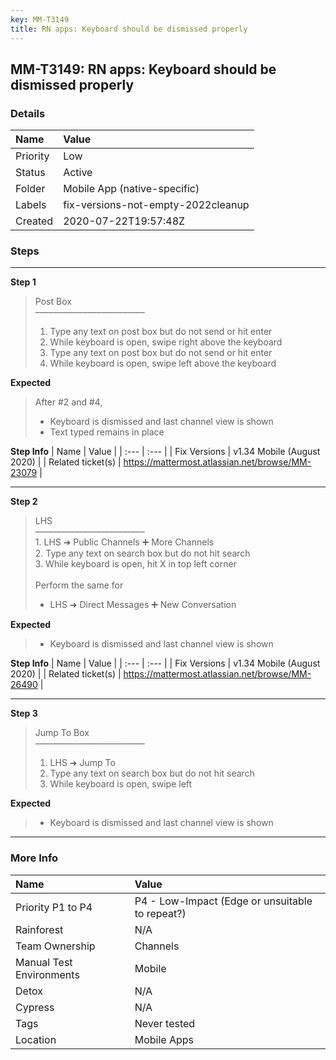 ```yaml
---
key: MM-T3149
title: RN apps: Keyboard should be dismissed properly
---
```


## MM-T3149: RN apps: Keyboard should be dismissed properly

### Details

| Name     | Value                              |
| :------- | :--------------------------------- |
| Priority | Low                                |
| Status   | Active                             |
| Folder   | Mobile App (native-specific)       |
| Labels   | fix-versions-not-empty-2022cleanup |
| Created  | 2020-07-22T19:57:48Z               |

### Steps

<hr/>

**Step 1**

> <article>Post Box<br>–––––––––––––––––––––––––<ol><li>Type any text on post box but do not send or hit enter</li><li> While keyboard is open, swipe right above the keyboard</li><li> Type any text on post box but do not send or hit enter</li><li>While keyboard is open, swipe left above the keyboard</li></ol></article>

**Expected**

> <article>After #2 and #4,<ul><li>Keyboard is dismissed and last channel view is shown</li><li>Text typed remains in place</li></ul></article>

**Step Info**
| Name | Value |
| :--- | :--- |
| Fix Versions | v1.34 Mobile (August 2020) |
| Related ticket(s) | <a href="https://mattermost.atlassian.net/browse/MM-23079">https://mattermost.atlassian.net/browse/MM-23079</a> |

<hr/>

**Step 2**

> <article>LHS<br>–––––––––––––––––––––––––<br>1. LHS ➜ Public Channels ➕ More Channels<br>2. Type any text on search box but do not hit search<br>3. While keyboard is open, hit X in top left corner<br><br>Perform the same for<ul><li>LHS ➜ Direct Messages ➕ New Conversation</li></ul></article>

**Expected**

> <article><ul><li>Keyboard is dismissed and last channel view is shown</li></ul></article>

**Step Info**
| Name | Value |
| :--- | :--- |
| Fix Versions | v1.34 Mobile (August 2020) |
| Related ticket(s) | <a href="https://mattermost.atlassian.net/browse/MM-26490">https://mattermost.atlassian.net/browse/MM-26490</a> |

<hr/>

**Step 3**

> <article>Jump To Box<br>–––––––––––––––––––––––––<ol><li>LHS ➜ Jump To</li><li>Type any text on search box but do not hit search</li><li>While keyboard is open, swipe left</li></ol></article>

**Expected**

> <article><ul><li>Keyboard is dismissed and last channel view is shown</li></ul></article>

<hr/>

### More Info

| Name                     | Value                                           |
| :----------------------- | :---------------------------------------------- |
| Priority P1 to P4        | P4 - Low-Impact (Edge or unsuitable to repeat?) |
| Rainforest               | N/A                                             |
| Team Ownership           | Channels                                        |
| Manual Test Environments | Mobile                                          |
| Detox                    | N/A                                             |
| Cypress                  | N/A                                             |
| Tags                     | Never tested                                    |
| Location                 | Mobile Apps                                     |
